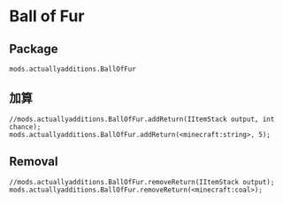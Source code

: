 # Ball of Fur

## Package
`mods.actuallyadditions.BallOfFur`

## 加算

```zenscript
//mods.actuallyadditions.BallOfFur.addReturn(IItemStack output, int chance);
mods.actuallyadditions.BallOfFur.addReturn(<minecraft:string>, 5);
```

## Removal

```zenscript
//mods.actuallyadditions.BallOfFur.removeReturn(IItemStack output);
mods.actuallyadditions.BallOfFur.removeReturn(<minecraft:coal>);
```